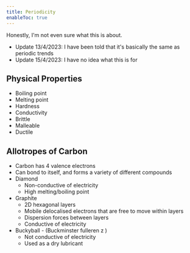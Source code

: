 ```yaml
---
title: Periodicity
enableToc: true
---
```


Honestly, I'm not even sure what this is about.
- Update 13/4/2023: I have been told that it's basically the same as periodic trends
- Update 15/4/2023: I have no idea what this is for

## Physical Properties
- Boiling point
- Melting point
- Hardness
- Conductivity
- Brittle
- Malleable
- Ductile

## Allotropes of Carbon
- Carbon has 4 valence electrons
- Can bond to itself, and forms a variety of different compounds
- Diamond
	- Non-conductive of electricity
	- High melting/boiling point
- Graphite
	- 2D hexagonal layers
	- Mobile delocalised electrons that are free to move within layers
	- Dispersion forces between layers
	- Conductive of electricity
- Buckyball - (Buckminster fulleren z )
	- Not conductive of electricity
	- Used as a dry lubricant